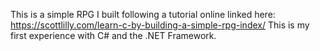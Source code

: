 This is a simple RPG I built following a tutorial online linked here: https://scottlilly.com/learn-c-by-building-a-simple-rpg-index/
This is my first experience with C# and the .NET Framework.
